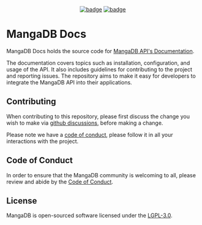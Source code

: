 <p align="center">
<a href="https://github.com/g3ru1a/mangadb-api/releases"><img src="https://img.shields.io/github/v/release/g3ru1a/mangadb-api?label=Latest%20Release" alt="badge"></a>
<a href="https://github.com/g3ru1a/mangadb-api/blob/main/LICENSE"><img src="https://img.shields.io/github/license/g3ru1a/mangadb-api?label=License" alt="badge"></a>

[//]: # (<a href="#"><img src="#" alt="badge"></a>)
</p>

# MangaDB Docs

MangaDB Docs holds the source code for [MangaDB API's Documentation][mangadb-docs].

The documentation covers topics such as installation, configuration, and usage of the API. It also includes guidelines 
for contributing to the project and reporting issues. The repository aims to make it easy for developers to integrate the
MangaDB API into their applications.

## Contributing

When contributing to this repository, please first discuss the change you wish to make via [github discussions][github-discussions-page],
before making a change.

Please note we have a [code of conduct][coc], please follow it in all your interactions with the project.

## Code of Conduct

In order to ensure that the MangaDB community is welcoming to all, please review and abide by the [Code of Conduct][coc].

## License

MangaDB is open-sourced software licensed under the [LGPL-3.0][mangadb-license].

[docs-url]: https://docs.manga-db.com
[docker-docs]: https://docs.docker.com/get-docker/
[stackoverflow-issue]: https://stackoverflow.com/questions/50552970/laravel-docker-the-stream-or-file-var-www-html-storage-logs-laravel-log-co
[github-discussions-page]: https://github.com/g3ru1a/mangadb-api/discussions
[mangadb-license]: https://github.com/g3ru1a/mangadb-api/blob/main/LICENSE
[coc]: /CODE_OF_CONDUCT.md
[g3-twitter]: https://twitter.com/g3ru1a
[discord-invite]: https://discord.gg/gheM6fn9DN
[mangadb-docs]: https://docs.manga-db.com